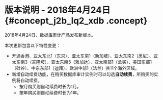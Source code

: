 # 版本说明 - 2018年4月24日 {#concept_j2b_lq2_xdb .concept}

2018年4月24日，数据库审计产品发布新版本。

本次更新包含以下特性变更：

-   开通香港、亚太东北1（东京）、亚太东南1（新加坡）、亚太东南2（悉尼）、亚太东南3（吉隆坡）、亚太东南5（雅加达）、亚太南部1（孟买）、美国东部1（硅谷）、中东东部1（迪拜）、欧洲中部1（法兰）共11个海外区域。
-   新增自动续费功能，在购买数据库审计实例时可以勾选**自动续费**，所购买的实例将自动续费。
    -   按月购买则自动续费时长为1月。
    -   按年购买则自动续费时长为1年。

